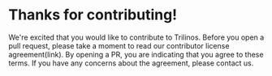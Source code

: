 # Thanks for contributing!

We're excited that you would like to contribute to Trilinos. Before you open a pull request, please take a moment to
read our contributor license agreement(link). By opening a PR, you are indicating that you agree to these terms. If you
have any concerns about the agreement, please contact us.

